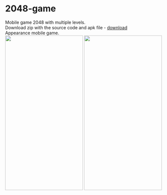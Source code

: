 # 2048-game
Mobile game 2048 with multiple levels.<br>
Download zip with the source code and apk file - [download](https://github.com/DenisKorpach/2048-game/releases/download/release/2048.zip)<br>
Appearance mobile game.<br>
<image src = "https://github.com/DenisKorpach/2048-game/assets/102619109/dc8e6e62-a40e-41db-ba53-7c5c89a92fd1" width = 250, height = 500>
<image src = "https://github.com/DenisKorpach/2048-game/assets/102619109/9afbc2f7-1a59-4893-8f69-7b7fa5299df5" width = 250, height = 500>

